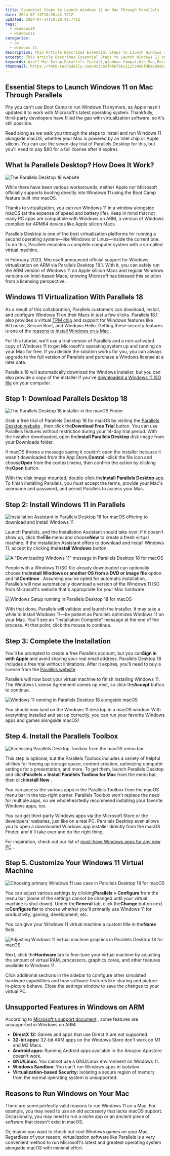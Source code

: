 ```yaml
---
title: Essential Steps to Launch Windows 11 on Mac Through Parallels
date: 2024-07-13T10:28:42.771Z
updated: 2024-07-14T10:28:42.771Z
tags:
  - windows10
  - windows11
categories:
  - os
  - windows 11
description: This Article Describes Essential Steps to Launch Windows 11 on Mac Through Parallels
excerpt: This Article Describes Essential Steps to Launch Windows 11 on Mac Through Parallels
keywords: Win11 Mac Setup,Parallels Install,Windows Compatible Mac,Parallels for Windows 11,Launching Win11 on Mac,Parallels Mac Guide,Mac to Win11 via Parallels
thumbnail: https://thmb.techidaily.com/4c3c65f6b07b6c1127c499f9b9889ab3244702ce710d3692e68eb1f54ab083aa.jpg
---
```


## Essential Steps to Launch Windows 11 on Mac Through Parallels

 Pity you can't use Boot Camp to run Windows 11 anymore, as Apple hasn't updated it to work with Microsoft's latest operating system. Thankfully, third-party developers have filled the gap with virtualization software, so it's still possible.

 Read along as we walk you through the steps to install and run Windows 11 alongside macOS, whether your Mac is powered by an Intel chip or Apple silicon. You can use the seven-day trial of Parallels Desktop for this, but you'll need to pay $80 for a full license after it expires.

## What Is Parallels Desktop? How Does It Work?

![The Parallels Desktop 18 website](https://static1.makeuseofimages.com/wordpress/wp-content/uploads/2023/03/parallels-desktop-18-website.jpg)

 While there have been various workarounds, neither Apple nor Microsoft officially supports booting directly into Windows 11 using the Boot Camp feature built into macOS.

 Thanks to virtualization, you can run Windows 11 in a window alongside macOS (at the expense of speed and battery life). Keep in mind that not many PC apps are compatible with Windows on ARM, a version of Windows compiled for ARM64 devices like Apple silicon Macs.

 Parallels Desktop is one of the best virtualization platforms for running a second operating system—like Windows or Linux—inside the current one. To do this, Parallels emulates a complete computer system with a so-called virtual machine.

 In February 2023, Microsoft announced official support for Windows virtualization on ARM via Parallels Desktop 18.1\. With it, you can safely run the ARM version of Windows 11 on Apple silicon Macs and regular Windows versions on Intel-based Macs, knowing Microsoft has blessed this solution from a licensing perspective.

## Windows 11 Virtualization With Parallels 18

 As a result of this collaboration, Parallels customers can download, install, and configure Windows 11 on their Macs in just a few clicks. Parallels 18.1 also provides a virtual [TPM chip](https://www.makeuseof.com/what-is-a-trusted-platform-module-tpm/) and support for Windows features like BitLocker, Secure Boot, and Windows Hello. Getting these security features is one of the [reasons to install Windows on a Mac](https://www.makeuseof.com/tag/reasons-install-windows-mac/) .

 For this tutorial, we'll use a trial version of Parallels and a non-activated copy of Windows 11 to get Microsoft's operating system up and running on your Mac for free. If you decide the solution works for you, you can always upgrade to the full version of Parallels and purchase a Windows license at a later date.

 Parallels 18 will automatically download the Windows installer, but you can also provide a copy of the installer if you've [downloaded a Windows 11 ISO file](https://www.makeuseof.com/windows-11-download-iso/) on your computer.

## Step 1: Download Parallels Desktop 18

![The Parallels Desktop 18 installer in the macOS Finder](https://static1.makeuseofimages.com/wordpress/wp-content/uploads/2023/03/parallels-desktop-18-macos-installer-finder.jpg)

 Grab a free trial of Parallels Desktop 18 for macOS by visiting the [Parallels Desktop website](https://parallels.sjv.io/c/119570/1081277/13842?subId1=UUmuoUeUpU2013712&subId2=emuo&u=https%3A%2F%2Fwww.parallels.com%2Fproducts%2Fdesktop%2Ftrial%2F) , then click the**Download Free Trial** button. You can use Parallels features without restriction during your 14-day trial period. With the installer downloaded, open the**Install Parallels Desktop** disk image from your Downloads folder.

 If macOS throws a message saying it couldn't open the installer because it wasn't downloaded from the App Store,**Control** \-click the file icon and choose**Open** from the context menu, then confirm the action by clicking the**Open** button.

 With the disk image mounted, double-click the**Install Parallels Desktop** app. To finish installing Parallels, you must accept the terms, provide your Mac's username and password, and permit Parallels to access your Mac.

## Step 2: Install Windows 11 in Parallels

![Installation Assistant in Parallels Desktop 18 for macOS offering to download and install Windows 11](https://static1.makeuseofimages.com/wordpress/wp-content/uploads/2023/03/parallels-desktop-18-macos-installation-assistant-download-install-windows-11.jpg)

 Launch Parallels, and the Installation Assistant should take over. If it doesn't show up, click the**File** menu and choose**New** to create a fresh virtual machine. If the Installation Assistant offers to download and install Windows 11, accept by clicking the**Install Windows** button.

![A "Downloading Windows 11" message in Parallels Desktop 18 for macOS](https://static1.makeuseofimages.com/wordpress/wp-content/uploads/2023/03/parallels-desktop-18-macos-installation-assistant-downloading-windows-11.jpg)

 People with a Windows 11 ISO file already downloaded can optionally choose the**Install Windows or another OS from a DVD or image file** option and hit**Continue** . Assuming you've opted for automatic installation, Parallels will now automatically download a version of the Windows 11 ISO from Microsoft's website that's appropriate for your Mac hardware.

![Windows Setup running in Parallels Desktop 18 for macOS](https://static1.makeuseofimages.com/wordpress/wp-content/uploads/2023/03/parallels-desktop-18-macos-installing-windows.jpg)

 With that done, Parallels will validate and launch the installer. It may take a while to install Windows 11—be patient as Parallels optimizes Windows 11 on your Mac. You'll see an "Installation Complete" message at the end of the process. At that point, click the mouse to continue.

## Step 3: Complete the Installation

 You'll be prompted to create a free Parallels account, but you can**Sign in with Apple** and avoid sharing your real email address. Parallels Desktop 18 includes a free trial without limitations. After it expires, you'll need to buy a license from the [Parallels website](https://parallels.sjv.io/c/119570/1081277/13842?subId1=UUmuoUeUpU2013712&subId2=emuo&u=https%3A%2F%2Fwww.parallels.com%2Fproducts%2Fdesktop%2Fbuy%2F) .

 Parallels will now boot your virtual machine to finish installing Windows 11\. The Windows License Agreement comes up next, so click the**Accept** button to continue.

![Windows 11 running in Parallels Desktop 18 alongside macOS](https://static1.makeuseofimages.com/wordpress/wp-content/uploads/2023/03/parallels-desktop-18-macos-windows-11-dektop-edge-browser.jpg)

 You should now land on the Windows 11 desktop in a macOS window. With everything installed and set up correctly, you can run your favorite Windows apps and games alongside macOS!

## Step 4\. Install the Parallels Toolbox

![Accessing Parallels Desktop Toolbox from the macOS menu bar](https://static1.makeuseofimages.com/wordpress/wp-content/uploads/2022/07/Parallels-Desktop-Toolbox-macOS-menu-bar.jpg)

 This step is optional, but the Parallels Toolbox includes a variety of helpful utilities for freeing up storage space, content creation, optimizing computer settings for a presentation, and more. To get them, launch Parallels Desktop and click**Parallels > Install Parallels Toolbox for Mac** from the menu bar, then click**Install Now** .

 You can access the various apps in the Parallels Toolbox from the macOS menu bar in the top-right corner. Parallels Toolbox won't replace the need for multiple apps, so we wholeheartedly recommend installing your favorite Windows apps, too.

 You can get third-party Windows apps via the Microsoft Store or the developers' websites, just like on a real PC. Parallels Desktop even allows you to open a downloaded Windows app installer directly from the macOS Finder, and it'll take over and do the right thing.

 For inspiration, check out our list of [must-have Windows apps for any new PC](https://www.makeuseof.com/new-windows-pc-must-have-applications-to-install-first/) .

## Step 5\. Customize Your Windows 11 Virtual Machine

![Choosing primary Windows 11 use case in Parallels Desktop 18 for macOS](https://static1.makeuseofimages.com/wordpress/wp-content/uploads/2023/03/parallels-desktop-18-macos-settings-configure-for.jpg)

 You can adjust various settings by clicking**Parallels > Configure** from the menu bar (some of the settings cannot be changed until your virtual machine is shut down). Under the**General** tab, click the**Change** button next to**Configure for** to choose whether you'll primarily use Windows 11 for productivity, gaming, development, etc.

 You can give your Windows 11 virtual machine a custom title in the**Name** field.

![Adjusting Windows 11 virtual machine graphics in Parallels Desktop 18 for macOS](https://static1.makeuseofimages.com/wordpress/wp-content/uploads/2023/03/parallels-desktop-18-macos-settings-graphics.jpg)

 Next, click the**Hardware** tab to fine-tune your virtual machine by adjusting the amount of virtual RAM, processors, graphics cores, and other features available to Windows 11.

 Click additional sections in the sidebar to configure other simulated hardware capabilities and how software features like sharing and picture-in-picture behave. Close the settings window to save the changes to your virtual PC.

## Unsupported Features in Windows on ARM

 According to [Microsoft's support document](https://support.microsoft.com/windows/options-for-using-windows-11-with-mac-computers-with-apple-m1-and-m2-chips-cd15fd62-9b34-4b78-b0bc-121baa3c568c) , some features are unsupported in Windows on ARM:

* **DirectX 12:** Games and apps that use Direct X are not supported.
* **32-bit apps:** 32-bit ARM apps on the Windows Store don't work on M1 and M2 Macs.
* **Android apps:** Running Android apps available in the Amazon Appstore doesn't work.
* **GNU/Linux:** You cannot use a GNU/Linux environment on Windows 11.
* **Windows Sandbox:** You can't run Windows apps in isolation.
* **Virtualization-based Security:** Isolating a secure region of memory from the normal operating system is unsupported.

## Reasons to Run Windows on Your Mac

 There are some perfectly valid reasons to run Windows 11 on a Mac. For example, you may need to use an old accessory that lacks macOS support. Occasionally, you may need to run a niche app or an ancient piece of software that doesn't exist in macOS.

 Or, maybe you want to check out cool Windows games on your Mac. Regardless of your reason, virtualization software like Parallels is a very convenient method to run Microsoft's latest and greatest operating system alongside macOS with minimal effort.


<ins class="adsbygoogle"
     style="display:block"
     data-ad-format="autorelaxed"
     data-ad-client="ca-pub-7571918770474297"
     data-ad-slot="1223367746"></ins>



<ins class="adsbygoogle"
     style="display:block"
     data-ad-client="ca-pub-7571918770474297"
     data-ad-slot="8358498916"
     data-ad-format="auto"
     data-full-width-responsive="true"></ins>




